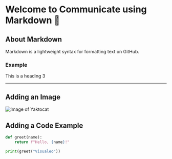 # Welcome to Communicate using Markdown 👋

## About Markdown
Markdown is a lightweight syntax for formatting text on GitHub.

### Example
This is a heading 3

---

## Adding an Image
![Image of Yaktocat](https://octodex.github.com/images/yaktocat.png)

## Adding a Code Example

```python
def greet(name):
    return f"Hello, {name}!"

print(greet("Visualeo"))



